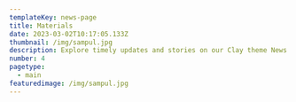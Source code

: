 ```yaml
---
templateKey: news-page
title: Materials
date: 2023-03-02T10:17:05.133Z
thumbnail: /img/sampul.jpg
description: Explore timely updates and stories on our Clay theme News page. Stay informed, inspired, and engaged with our latest articles and news.
number: 4
pagetype:
  - main
featuredimage: /img/sampul.jpg
---
```


